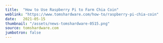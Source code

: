 ```yaml
---
title:  "How to Use Raspberry Pi to Farm Chia Coin"
weblink: "https://www.tomshardware.com/how-to/raspberry-pi-chia-coin"
date:   2021-05-15
thumbnail: "/assets/news-tomshardware-0515.png"
source: tomshardware.com
jumbotron: false
---
```


